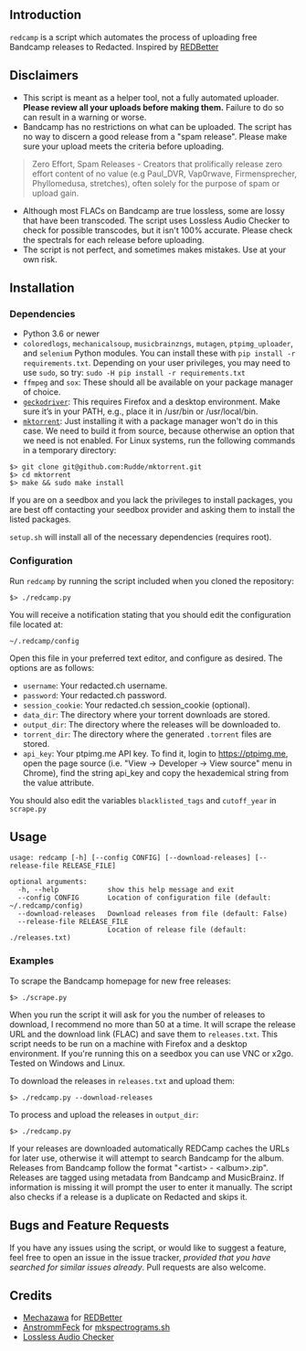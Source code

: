 ## Introduction
`redcamp` is a script which automates the process of uploading free Bandcamp releases to Redacted. Inspired by [REDBetter](https://github.com/Mechazawa/REDBetter-crawler)

## Disclaimers
* This script is meant as a helper tool, not a fully automated uploader. **Please review all your uploads before making them.** Failure to do so can result in a warning or worse.
* Bandcamp has no restrictions on what can be uploaded. The script has no way to discern a good release from a "spam release". Please make sure your upload meets the criteria before uploading.
> Zero Effort, Spam Releases - Creators that prolifically release zero effort content of no value (e.g Paul_DVR, Vap0rwave, Firmensprecher, Phyllomedusa, stretches), often solely for the purpose of spam or upload gain.
* Although most FLACs on Bandcamp are true lossless, some are lossy that have been transcoded. The script uses Lossless Audio Checker to check for possible transcodes, but it isn't 100% accurate. Please check the spectrals for each release before uploading.
* The script is not perfect, and sometimes makes mistakes. Use at your own risk.

## Installation
### Dependencies
* Python 3.6 or newer
* `coloredlogs`, `mechanicalsoup`, `musicbrainzngs`, `mutagen`, `ptpimg_uploader`, and `selenium` Python modules. You can install these with `pip install -r requirements.txt`. Depending on your user privileges, you may need to use `sudo`, so try: `sudo -H pip install -r requirements.txt`
* `ffmpeg` and `sox`: These should all be available on your package manager of choice.
* [`geckodriver`](https://github.com/mozilla/geckodriver/releases): This requires Firefox and a desktop environment. Make sure it’s in your PATH, e.g., place it in /usr/bin or /usr/local/bin.
* [`mktorrent`](https://github.com/Rudde/mktorrent): Just installing it with a package manager won't do in this case. We need to build it from source, because otherwise an option that we need is not enabled. For Linux systems, run the following commands in a temporary directory:

~~~~
$> git clone git@github.com:Rudde/mktorrent.git
$> cd mktorrent
$> make && sudo make install
~~~~

If you are on a seedbox and you lack the privileges to install packages, you are best off contacting your seedbox provider and asking them to install the listed packages.

`setup.sh` will install all of the necessary dependencies (requires root).

### Configuration
Run `redcamp` by running the script included when you cloned the repository:

    $> ./redcamp.py

You will receive a notification stating that you should edit the configuration file located at:

    ~/.redcamp/config

Open this file in your preferred text editor, and configure as desired. The options are as follows:
* `username`: Your redacted.ch username.
* `password`: Your redacted.ch password.
* `session_cookie`: Your redacted.ch session_cookie (optional).
* `data_dir`: The directory where your torrent downloads are stored.
* `output_dir`: The directory where the releases will be downloaded to.
* `torrent_dir`: The directory where the generated `.torrent` files are stored.
* `api_key`: Your ptpimg.me API key. To find it, login to https://ptpimg.me, open the page source (i.e. "View -> Developer -> View source" menu in Chrome), find the string api_key and copy the hexademical string from the value attribute.

You should also edit the variables `blacklisted_tags` and `cutoff_year` in `scrape.py`

## Usage
~~~~
usage: redcamp [-h] [--config CONFIG] [--download-releases] [--release-file RELEASE_FILE]

optional arguments:
  -h, --help            show this help message and exit
  --config CONFIG       Location of configuration file (default: ~/.redcamp/config)
  --download-releases   Download releases from file (default: False)
  --release-file RELEASE_FILE
                        Location of release file (default: ./releases.txt)
~~~~

### Examples

To scrape the Bandcamp homepage for new free releases:

    $> ./scrape.py

When you run the script it will ask for you the number of releases to download, I recommend no more than 50 at a time. It will scrape the release URL and the download link (FLAC) and save them to `releases.txt`.
This script needs to be run on a machine with Firefox and a desktop environment. If you're running this on a seedbox you can use VNC or x2go. Tested on Windows and Linux.

To download the releases in `releases.txt` and upload them:

    $> ./redcamp.py --download-releases

To process and upload the releases in `output_dir`:

    $> ./redcamp.py

If your releases are downloaded automatically REDCamp caches the URLs for later use, otherwise it will attempt to search Bandcamp for the album. Releases from Bandcamp follow the format "\<artist> - \<album>.zip".
Releases are tagged using metadata from Bandcamp and MusicBrainz. If information is missing it will prompt the user to enter it manually. The script also checks if a release is a duplicate on Redacted and skips it.

## Bugs and Feature Requests

If you have any issues using the script, or would like to suggest a feature, feel free to open an issue in the issue tracker, *provided that you have searched for similar issues already*. Pull requests are also welcome.

## Credits
* [Mechazawa](https://github.com/Mechazawa) for [REDBetter](https://github.com/Mechazawa/REDBetter-crawler)
* [AnstrommFeck](https://redacted.ch/user.php?id=7191) for [mkspectrograms.sh](https://redacted.ch/forums.php?action=viewthread&threadid=42695)
* [Lossless Audio Checker](http://losslessaudiochecker.com/)